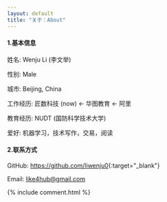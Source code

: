 ```yaml
---
layout: default
title: "关于：About"
---
```


#### 1.基本信息
姓名: Wenju Li (李文举)  

性别: Male  

城市: Beijing, China   

工作经历: 匠数科技 (now) <- 华图教育 <- 阿里  

教育经历: NUDT (国防科学技术大学) 

爱好: 机器学习，技术写作，交易，阅读  

#### 2.联系方式
GitHub: <https://github.com/liwenju0>{:target="_blank"} 

Email: like4hub@gmail.com


{% include comment.html %}
